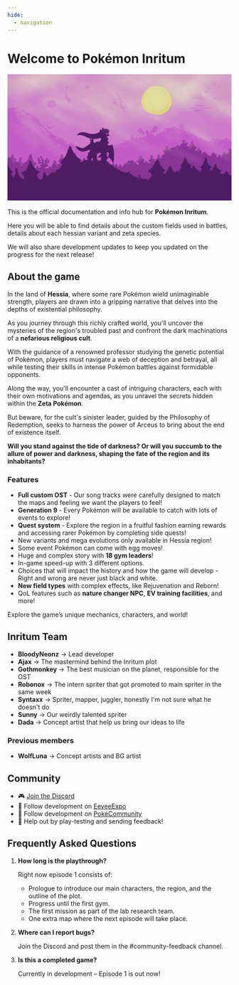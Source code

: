 ```yaml
---
hide:
  - navigation
---
```


# Welcome to Pokémon Inritum

![Inritum Background](assets/inritum_main_menu.png)

This is the official documentation and info hub for **Pokémon Inritum**.

Here you will be able to find details about the custom fields used in battles, details about each hessian variant and zeta species.

We will also share development updates to keep you updated on the progress for the next release!

## About the game
In the land of **Hessia**, where some rare Pokémon wield unimaginable strength, players are drawn into a gripping narrative that delves into the depths of existential philosophy.

As you journey through this richly crafted world, you'll uncover the mysteries of the region's troubled past and confront the dark machinations of a **nefarious religious cult**.

With the guidance of a renowned professor studying the genetic potential of Pokémon, players must navigate a web of deception and betrayal, all while testing their skills in intense Pokémon battles against formidable opponents.

Along the way, you'll encounter a cast of intriguing characters, each with their own motivations and agendas, as you unravel the secrets hidden within the **Zeta Pokémon**.

But beware, for the cult's sinister leader, guided by the Philosophy of Redemption, seeks to harness the power of Arceus to bring about the end of existence itself.

**Will you stand against the tide of darkness? Or will you succumb to the allure of power and darkness, shaping the fate of the region and its inhabitants?**

### Features

- **Full custom OST** - Our song tracks were carefully designed to match the maps and feeling we want the players to feel!
- **Generation 9** - Every Pokémon will be available to catch with lots of events to explore!
- **Quest system** - Explore the region in a fruitful fashion earning rewards and accessing rarer Pokémon by completing side quests!
- New variants and mega evolutions only available in Hessia region!
- Some event Pokémon can come with egg moves!
- Huge and complex story with **18 gym leaders**!
- In-game speed-up with 3 different options.
- Choices that will impact the history and how the game will develop - Right and wrong are never just black and white.
- **New field types** with complex effects, like Rejuvenation and Reborn!
- QoL features such as **nature changer NPC**, **EV training facilities**, and more!

Explore the game’s unique mechanics, characters, and world!

## Inritum Team
- **BloodyNeonz** -> Lead developer
- **Ajax** -> The mastermind behind the Inritum plot
- **Gothmonkey** -> The best musician on the planet, responsible for the OST
- **Robonox** -> The intern spriter that got promoted to main spriter in the same week
- **Syntaxx** -> Spriter, mapper, juggler, honestly I'm not sure what he doesn't do
- **Sunny** -> Our weirdly talented spriter
- **Dada** -> Concept artist that help us bring our ideas to life

### Previous members
- **WolfLuna** -> Concept artists and BG artist

## Community

- 🎮 [Join the Discord](https://discord.gg/QQJmu4wkxe)
- 💬 Follow development on [EeveeExpo](https://eeveeexpo.com/threads/8336/)
- 💬 Follow development on [PokéCommunity](https://www.pokecommunity.com/threads/pok%C3%A9mon-inritum.532504/)
- 🧪 Help out by play-testing and sending feedback!

## Frequently Asked Questions

1. **How long is the playthrough?**

    Right now episode 1 consists of:

    - Prologue to introduce our main characters, the region, and the outline of the plot.
    - Progress until the first gym.
    - The first mission as part of the lab research team.
    - One extra map where the next episode will take place.

2. **Where can I report bugs?**

    Join the Discord and post them in the #community-feedback channel.

3. **Is this a completed game?**

    Currently in development – Episode 1 is out now!